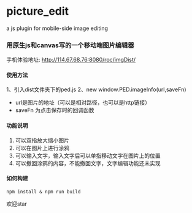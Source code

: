 # picture_edit
a js plugin for mobile-side image editing

### 用原生js和canvas写的一个移动端图片编辑器
手机体验地址: http://114.67.68.76:8080/roc/imgDist/

#### 使用方法
1、引入dist文件夹下的ped.js
2、new window.PED.imageInfo(url,saveFn)
* url是图片的地址（可以是相对路径，也可以是http链接）
* saveFn 为点击保存时的回调函数

#### 功能说明
1. 可以双指放大缩小图片
2. 可以在图片上进行涂鸦
3. 可以输入文字，输入文字后可以单指移动文字在图片上的位置
4. 可以撤回涂鸦的内容，不能撤回文字，文字编辑功能还未实现

#### 如何构建

```shell
npm install & npm run build
```

欢迎star

